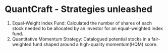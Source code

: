 # QuantCraft - Strategies unleashed
1) Equal-Weight Index Fund:
Calculated the number of shares of each stock needed to be allocated by an investor for an equal-weighted index fund.
2) Quantitative Momentum Strategy:
 Catalogued potential stocks in a fair-weighted fund shaped around a high-quality momentum(HQM) score.

